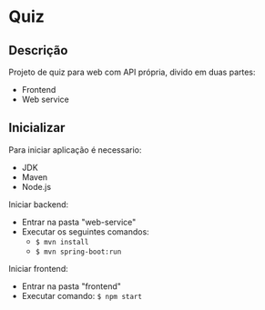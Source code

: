 # Quiz
## Descrição
Projeto de quiz para web com API própria, divido em duas partes:
  - Frontend
  - Web service
## Inicializar
Para iniciar aplicação é necessario:
  - JDK
  - Maven
  - Node.js
  
Iniciar backend:
  - Entrar na pasta  "web-service"
  - Executar os seguintes comandos:
    - `$ mvn install`
    - `$ mvn spring-boot:run`
  
Iniciar frontend:
  - Entrar na pasta "frontend"
  - Executar comando: `$ npm start`
